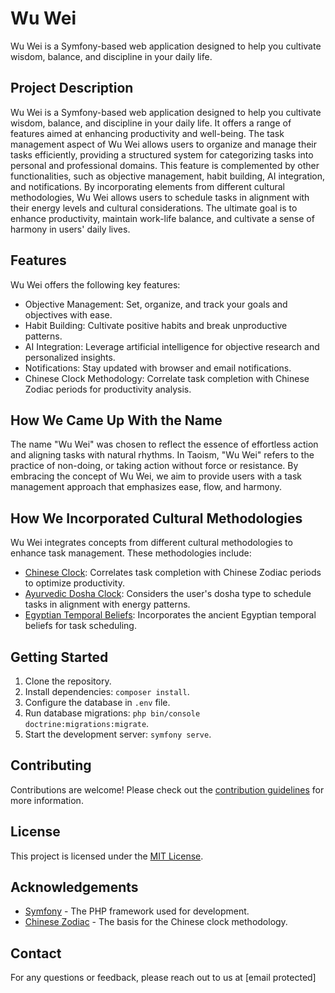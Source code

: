 # Wu Wei

Wu Wei is a Symfony-based web application designed to help you cultivate wisdom, balance, and discipline in your daily life.

## Project Description

Wu Wei is a Symfony-based web application designed to help you cultivate wisdom, balance, and discipline in your daily life. It offers a range of features aimed at enhancing productivity and well-being. The task management aspect of Wu Wei allows users to organize and manage their tasks efficiently, providing a structured system for categorizing tasks into personal and professional domains. This feature is complemented by other functionalities, such as objective management, habit building, AI integration, and notifications. By incorporating elements from different cultural methodologies, Wu Wei allows users to schedule tasks in alignment with their energy levels and cultural considerations. The ultimate goal is to enhance productivity, maintain work-life balance, and cultivate a sense of harmony in users' daily lives.

## Features

Wu Wei offers the following key features:

- Objective Management: Set, organize, and track your goals and objectives with ease.
- Habit Building: Cultivate positive habits and break unproductive patterns.
- AI Integration: Leverage artificial intelligence for objective research and personalized insights.
- Notifications: Stay updated with browser and email notifications.
- Chinese Clock Methodology: Correlate task completion with Chinese Zodiac periods for productivity analysis.

## How We Came Up With the Name

The name "Wu Wei" was chosen to reflect the essence of effortless action and aligning tasks with natural rhythms. In Taoism, "Wu Wei" refers to the practice of non-doing, or taking action without force or resistance. By embracing the concept of Wu Wei, we aim to provide users with a task management approach that emphasizes ease, flow, and harmony.

## How We Incorporated Cultural Methodologies

Wu Wei integrates concepts from different cultural methodologies to enhance task management. These methodologies include:

- [Chinese Clock](chinese-clock.md): Correlates task completion with Chinese Zodiac periods to optimize productivity.
- [Ayurvedic Dosha Clock](Ayurvedic-Dosha-Clock.md): Considers the user's dosha type to schedule tasks in alignment with energy patterns.
- [Egyptian Temporal Beliefs](Egyptian-Temporal-System.md): Incorporates the ancient Egyptian temporal beliefs for task scheduling.

## Getting Started

1. Clone the repository.
2. Install dependencies: `composer install`.
3. Configure the database in `.env` file.
4. Run database migrations: `php bin/console doctrine:migrations:migrate`.
5. Start the development server: `symfony serve`.

## Contributing

Contributions are welcome! Please check out the [contribution guidelines](CONTRIBUTING.md) for more information.

## License

This project is licensed under the [MIT License](LICENSE).

## Acknowledgements

- [Symfony](https://symfony.com) - The PHP framework used for development.
- [Chinese Zodiac](https://en.wikipedia.org/wiki/Chinese_zodiac) - The basis for the Chinese clock methodology.

## Contact

For any questions or feedback, please reach out to us at [email protected]

